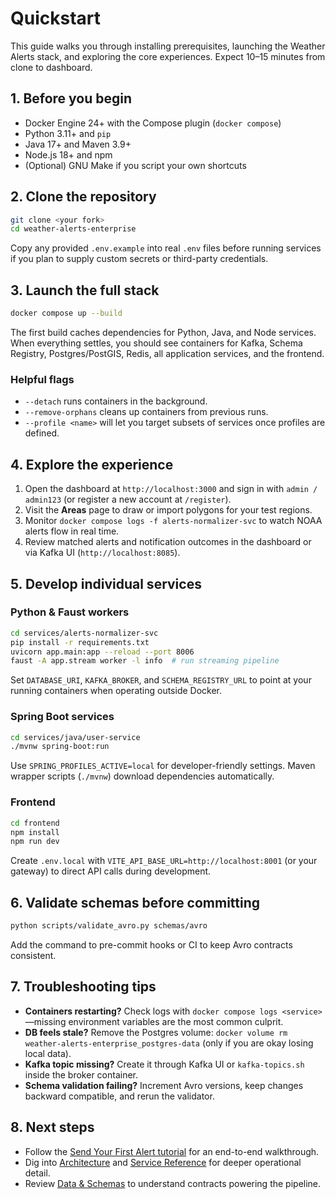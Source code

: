 # Quickstart

This guide walks you through installing prerequisites, launching the Weather Alerts stack, and exploring the core experiences. Expect 10–15 minutes from clone to dashboard.

## 1. Before you begin
- Docker Engine 24+ with the Compose plugin (`docker compose`)
- Python 3.11+ and `pip`
- Java 17+ and Maven 3.9+
- Node.js 18+ and npm
- (Optional) GNU Make if you script your own shortcuts

## 2. Clone the repository
```bash
git clone <your fork>
cd weather-alerts-enterprise
```
Copy any provided `.env.example` into real `.env` files before running services if you plan to supply custom secrets or third-party credentials.

## 3. Launch the full stack
```bash
docker compose up --build
```
The first build caches dependencies for Python, Java, and Node services. When everything settles, you should see containers for Kafka, Schema Registry, Postgres/PostGIS, Redis, all application services, and the frontend.

### Helpful flags
- `--detach` runs containers in the background.
- `--remove-orphans` cleans up containers from previous runs.
- `--profile <name>` will let you target subsets of services once profiles are defined.

## 4. Explore the experience
1. Open the dashboard at `http://localhost:3000` and sign in with `admin / admin123` (or register a new account at `/register`).
2. Visit the **Areas** page to draw or import polygons for your test regions.
3. Monitor `docker compose logs -f alerts-normalizer-svc` to watch NOAA alerts flow in real time.
4. Review matched alerts and notification outcomes in the dashboard or via Kafka UI (`http://localhost:8085`).

## 5. Develop individual services
### Python & Faust workers
```bash
cd services/alerts-normalizer-svc
pip install -r requirements.txt
uvicorn app.main:app --reload --port 8006
faust -A app.stream worker -l info  # run streaming pipeline
```
Set `DATABASE_URI`, `KAFKA_BROKER`, and `SCHEMA_REGISTRY_URL` to point at your running containers when operating outside Docker.

### Spring Boot services
```bash
cd services/java/user-service
./mvnw spring-boot:run
```
Use `SPRING_PROFILES_ACTIVE=local` for developer-friendly settings. Maven wrapper scripts (`./mvnw`) download dependencies automatically.

### Frontend
```bash
cd frontend
npm install
npm run dev
```
Create `.env.local` with `VITE_API_BASE_URL=http://localhost:8001` (or your gateway) to direct API calls during development.

## 6. Validate schemas before committing
```bash
python scripts/validate_avro.py schemas/avro
```
Add the command to pre-commit hooks or CI to keep Avro contracts consistent.

## 7. Troubleshooting tips
- **Containers restarting?** Check logs with `docker compose logs <service>`—missing environment variables are the most common culprit.
- **DB feels stale?** Remove the Postgres volume: `docker volume rm weather-alerts-enterprise_postgres-data` (only if you are okay losing local data).
- **Kafka topic missing?** Create it through Kafka UI or `kafka-topics.sh` inside the broker container.
- **Schema validation failing?** Increment Avro versions, keep changes backward compatible, and rerun the validator.

## 8. Next steps
- Follow the [Send Your First Alert tutorial](tutorials/first-alert.md) for an end-to-end walkthrough.
- Dig into [Architecture](architecture.md) and [Service Reference](services.md) for deeper operational detail.
- Review [Data & Schemas](data-and-schemas.md) to understand contracts powering the pipeline.
